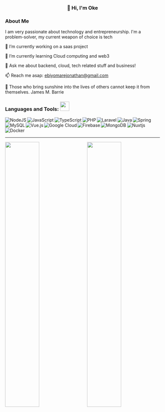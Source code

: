 <h3 align="center">👋 Hi, I'm Oke </h3>

 ### About Me
I am very passionate about technology and entrepreneurship.
I'm a problem-solver, my current weapon of choice is tech


🔭 I’m currently working on a saas project

🌱 I’m currently learning Cloud computing and web3

💬 Ask me about backend, cloud, tech related stuff and business!

📫 Reach me asap: ebiyomarejonathan@gmail.com

💎 Those who bring sunshine into the lives of others cannot keep it from themselves. James M. Barrie



 ### Languages and Tools: <img src="https://media.giphy.com/media/WUlplcMpOCEmTGBtBW/giphy.gif" width="30">

<img alt="NodeJS" align="left" src="https://img.shields.io/badge/node.js-6DA55F?style=for-the-badge&logo=node.js&logoColor=white" />

<img alt="JavaScript" align="left" src="https://img.shields.io/badge/javascript-%23323330.svg?style=for-the-badge&logo=javascript&logoColor=%23F7DF1E" />

<img alt="TypeScript" align="left" src="https://img.shields.io/badge/typescript-%23007ACC.svg?style=for-the-badge&logo=typescript&logoColor=white" />

<img alt="PHP" align="left" src="https://img.shields.io/badge/php-%23777BB4.svg?style=for-the-badge&logo=php&logoColor=white" />

<img alt="Laravel" align="left" src="https://img.shields.io/badge/laravel-%23FF2D20.svg?style=for-the-badge&logo=laravel&logoColor=white" />

<img alt="Java" align="left" src="https://img.shields.io/badge/java-%23ED8B00.svg?style=for-the-badge&logo=java&logoColor=white" />

<img alt="Spring" src="https://img.shields.io/badge/spring-%236DB33F.svg?style=for-the-badge&logo=spring&logoColor=white" />


<img alt="MySQL" align="left" src="https://img.shields.io/badge/mysql-%2300f.svg?style=for-the-badge&logo=mysql&logoColor=white" />

<img alt="MongoDB" src="https://img.shields.io/badge/MongoDB-%234ea94b.svg?style=for-the-badge&logo=mongodb&logoColor=white" />


<img alt="Vue.js" align="left" src="https://img.shields.io/badge/vuejs-%2335495e.svg?style=for-the-badge&logo=vuedotjs&logoColor=%234FC08D" />

<img alt="Nuxtjs" src="https://img.shields.io/badge/Nuxt-002E3B?style=for-the-badge&logo=nuxtdotjs&logoColor=#00DC82" />


<img alt="Google Cloud" align="left" src="https://img.shields.io/badge/GoogleCloud-%234285F4.svg?style=for-the-badge&logo=google-cloud&logoColor=white" />

<img alt="Firebase" align="left" src="https://img.shields.io/badge/firebase-%23039BE5.svg?style=for-the-badge&logo=firebase" />

<img alt="Docker" src="https://img.shields.io/badge/docker-%230db7ed.svg?style=for-the-badge&logo=docker&logoColor=white" />


---

<img align="left" width="47%" src="https://github-readme-stats.vercel.app/api?username=codeazq&show_icons=true&theme=radical"/>

<img align="right" width="47%" src="https://github-readme-stats.vercel.app/api/top-langs/?username=codeazq&layout=compact"/>
